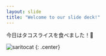 ```yaml
---
layout: slide
title: "Welcome to our slide deck!"
---
```


今日はタコスライスを食べました！🌮

![saritocat](https://octodex.github.com/images/saritocat.png)
{: .center}
